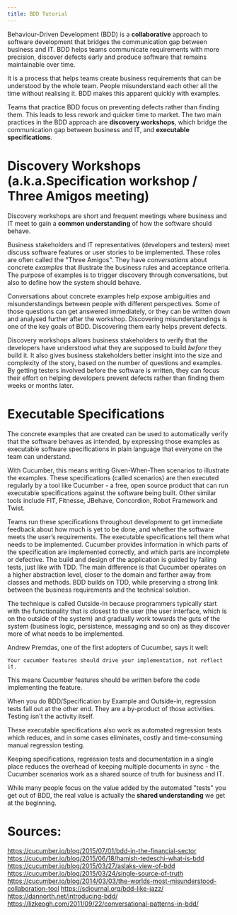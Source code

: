 ```yaml
---
title: BDD Tutorial
---
```

Behaviour-Driven Development (BDD) is a **collaborative** approach to software development that bridges the communication gap between business and IT. BDD helps teams communicate requirements with more precision, discover defects early and produce software that remains maintainable over time.

It is a process that helps teams create business requirements that can be understood by the whole team. People misunderstand each other all the time without realising it. BDD makes this apparent quickly with examples.

Teams that practice BDD focus on preventing defects rather than finding them. This leads to less rework and quicker time to market. The two main practices in the BDD approach are **discovery workshops**, which bridge the communication gap between business and IT, and **executable specifications**.

# Discovery Workshops (a.k.a.Specification workshop / Three Amigos meeting)

Discovery workshops are short and frequent meetings where business and IT meet to gain a **common understanding** of how the software should behave.

Business stakeholders and IT representatives (developers and testers) meet discuss software features or user stories to be implemented. These roles are often called the "Three Amigos".
They have *conversations* about concrete *examples* that illustrate the business rules and acceptance criteria. The purpose of examples is to trigger discovery through conversations, but also to define how the system should behave.

Conversations about concrete examples help expose ambiguities and misunderstandings between people with different perspectives. Some of those questions can get answered immediately, or they can be written down and analysed further after the workshop. Discovering misunderstandings is one of the key goals of BDD. Discovering them early helps prevent defects.

Discovery workshops allows business stakeholders to verify that the developers have understood what they are supposed to build *before* they build it. It also gives business stakeholders better insight into the size and complexity of the story, based on the number of questions and examples. By getting testers involved before the software is written, they can focus their effort on helping developers prevent defects rather than finding them weeks or months later.

# Executable Specifications

The concrete examples that are created can be used to automatically verify that the software behaves as intended, by expressing those examples as executable software specifications in plain language that everyone on the team can understand.

With Cucumber, this means writing Given-When-Then scenarios to illustrate the examples.
These specifications (called scenarios) are then executed regularly by a tool like Cucumber - a free, open source product that can run executable specifications against the software being built. Other similar tools include FIT, Fitnesse, JBehave, Concordion, Robot Framework and Twist.

Teams run these specifications throughout development to get immediate feedback about how much is yet to be done, and whether the software meets the user’s requirements. The executable specifications tell them what needs to be implemented. Cucumber provides information in which parts of the specification are implemented correctly, and which parts are incomplete or defective. The build and design of the application is guided by failing tests, just like with TDD. The main difference is that Cucumber operates on a higher abstraction level, closer to the domain and farther away from classes and methods. BDD builds on TDD, while preserving a strong link between the business requirements and the technical solution.

The technique is called Outside-In because programmers typically start with the functionality that is closest to the user (the user interface, which is on the outside of the system) and gradually work towards the guts of the system (business logic, persistence, messaging and so on) as they discover more of what needs to be implemented.

Andrew Premdas, one of the first adopters of Cucumber, says it well:

    Your cucumber features should drive your implementation, not reflect it.

This means Cucumber features should be written before the code implementing the feature.

When you do BDD/Specification by Example and Outside-in, regression tests fall out at the other end. They are a by-product of those activities. Testing isn't the activity itself.

These executable specifications also work as automated regression tests which reduces, and in some cases eliminates, costly and time-consuming manual regression testing.

Keeping specifications, regression tests and documentation in a single place reduces the overhead of keeping multiple documents in sync - the Cucumber scenarios work as a shared source of truth for business and IT.

While many people focus on the value added by the automated "tests" you get out of BDD, the real value is actually the **shared understanding** we get at the beginning.

# Sources:
https://cucumber.io/blog/2015/07/01/bdd-in-the-financial-sector
https://cucumber.io/blog/2015/06/18/hamish-tedeschi-what-is-bdd
https://cucumber.io/blog/2015/03/27/aslaks-view-of-bdd
https://cucumber.io/blog/2015/03/24/single-source-of-truth
https://cucumber.io/blog/2014/03/03/the-worlds-most-misunderstood-collaboration-tool
https://sdjournal.org/bdd-like-jazz/
https://dannorth.net/introducing-bdd/
https://lizkeogh.com/2011/09/22/conversational-patterns-in-bdd/